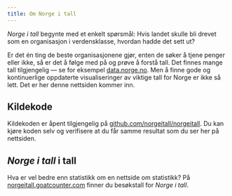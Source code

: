 ```yaml
---
title: Om Norge i tall
---
```


_Norge i tall_ begynte med et enkelt spørsmål: Hvis landet skulle bli drevet som en organisasjon i verdensklasse, hvordan hadde det sett ut?

Er det én ting de beste organisasjonene gjør, enten de søker å tjene penger eller ikke, så er det å følge med på og prøve å forstå tall. Det finnes mange tall tilgjengelig — se for eksempel [data.norge.no](https://data.norge.no). Men å finne gode og kontinuerlige oppdaterte visualiseringer av viktige tall for Norge er ikke så lett. Det er her denne nettsiden kommer inn.

## Kildekode

Kildekoden er åpent tilgjengelig på [github.com/norgeitall/norgeitall](https://github.com/norgeitall/norgeitall). Du kan kjøre koden selv og verifisere at du får samme resultat som du ser her på nettsiden.

## _Norge i tall_ i tall

Hva er vel bedre enn statistikk om en nettside om statistikk? På [norgeitall.goatcounter.com](https://norgeitall.goatcounter.com/) finner du besøkstall for _Norge i tall_.
